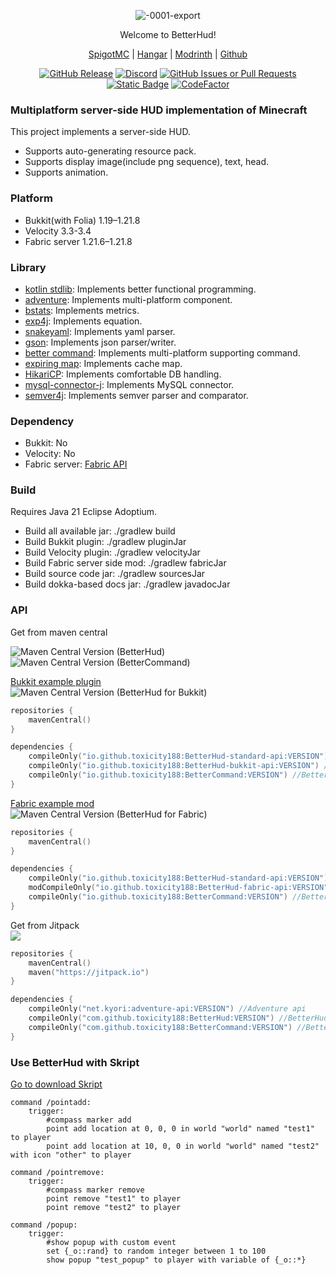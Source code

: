 <div align="center">  

![-0001-export](https://github.com/toxicity188/BetterHud/assets/114675706/ccbf4bd3-9133-44ee-b277-985eae4349ae)

Welcome to BetterHud!

[SpigotMC](https://www.spigotmc.org/resources/115559/) | [Hangar](https://hangar.papermc.io/toxicity188/BetterHud) | [Modrinth](https://modrinth.com/plugin/betterhud2) | [Github](https://github.com/toxicity188/BetterHud)

[![GitHub Release](https://img.shields.io/github/v/release/toxicity188/BetterHud?display_name=release&style=for-the-badge&logo=kotlin)](https://github.com/toxicity188/BetterHud/releases/latest)
[![Discord](https://img.shields.io/badge/Discord-%235865F2.svg?style=for-the-badge&logo=discord&logoColor=white)](https://discord.com/invite/rePyFESDbk)
[![GitHub Issues or Pull Requests](https://img.shields.io/github/issues/toxicity188/BetterHud?style=for-the-badge&logo=github)](https://github.com/toxicity188/BetterHud/issues)
[![Static Badge](https://img.shields.io/badge/WIKI-blue?style=for-the-badge)](https://github.com/toxicity188/BetterHud/wiki)
[![CodeFactor](https://www.codefactor.io/repository/github/toxicity188/betterhud/badge/master?style=for-the-badge)](https://www.codefactor.io/repository/github/toxicity188/betterhud/overview/master)

</div>

### Multiplatform server-side HUD implementation of Minecraft
This project implements a server-side HUD.

- Supports auto-generating resource pack.
- Supports display image(include png sequence), text, head.
- Supports animation.

### Platform
- Bukkit(with Folia) 1.19–1.21.8
- Velocity 3.3-3.4
- Fabric server 1.21.6–1.21.8

### Library
- [kotlin stdlib](https://github.com/JetBrains/kotlin): Implements better functional programming.
- [adventure](https://github.com/KyoriPowered/adventure): Implements multi-platform component.
- [bstats](https://bstats.org/getting-started/include-metrics): Implements metrics.
- [exp4j](https://github.com/fasseg/exp4j): Implements equation.
- [snakeyaml](https://github.com/snakeyaml/snakeyaml): Implements yaml parser.
- [gson](https://github.com/google/gson): Implements json parser/writer.
- [better command](https://github.com/toxicity188/BetterCommand): Implements multi-platform supporting command.
- [expiring map](https://github.com/jhalterman/expiringmap): Implements cache map.
- [HikariCP](https://github.com/brettwooldridge/HikariCP): Implements comfortable DB handling.
- [mysql-connector-j](https://github.com/mysql/mysql-connector-j): Implements MySQL connector.
- [semver4j](https://github.com/semver4j/semver4j): Implements semver parser and comparator. 


### Dependency
- Bukkit: No
- Velocity: No
- Fabric server: [Fabric API](https://modrinth.com/mod/fabric-api)

### Build
Requires Java 21 Eclipse Adoptium.

- Build all available jar: ./gradlew build  
- Build Bukkit plugin: ./gradlew pluginJar
- Build Velocity plugin: ./gradlew velocityJar
- Build Fabric server side mod: ./gradlew fabricJar  
- Build source code jar: ./gradlew sourcesJar  
- Build dokka-based docs jar: ./gradlew javadocJar

### API
Get from maven central

![Maven Central Version](https://img.shields.io/maven-central/v/io.github.toxicity188/BetterHud-standard-api?style=for-the-badge) (BetterHud)  
![Maven Central Version](https://img.shields.io/maven-central/v/io.github.toxicity188/BetterCommand?style=for-the-badge) (BetterCommand)

[Bukkit example plugin](https://github.com/toxicity188/BetterHud-MMOCore)  
![Maven Central Version](https://img.shields.io/maven-central/v/io.github.toxicity188/BetterHud-bukkit-api) (BetterHud for Bukkit)
``` kotlin
repositories {
    mavenCentral()
}

dependencies {
    compileOnly("io.github.toxicity188:BetterHud-standard-api:VERSION") //Standard api
    compileOnly("io.github.toxicity188:BetterHud-bukkit-api:VERSION") //Platform api
    compileOnly("io.github.toxicity188:BetterCommand:VERSION") //BetterCommand library
}
```

[Fabric example mod](https://github.com/toxicity188/betterhud-fabric-example)  
![Maven Central Version](https://img.shields.io/maven-central/v/io.github.toxicity188/BetterHud-fabric-api) (BetterHud for Fabric)
``` kotlin
repositories {
    mavenCentral()
}

dependencies {
    compileOnly("io.github.toxicity188:BetterHud-standard-api:VERSION") //Standard api
    modCompileOnly("io.github.toxicity188:BetterHud-fabric-api:VERSION") //Platform api
    compileOnly("io.github.toxicity188:BetterCommand:VERSION") //BetterCommand library
}
```

Get from Jitpack  
[![](https://jitpack.io/v/toxicity188/BetterHud.svg)](https://jitpack.io/#toxicity188/BetterHud)
``` kotlin
repositories {
    mavenCentral()
    maven("https://jitpack.io")
}

dependencies {
    compileOnly("net.kyori:adventure-api:VERSION") //Adventure api
    compileOnly("com.github.toxicity188:BetterHud:VERSION") //BetterHud
    compileOnly("com.github.toxicity188:BetterCommand:VERSION") //BetterCommand library
}
```

### Use BetterHud with Skript
[Go to download Skript](https://github.com/SkriptLang/Skript/releases)
```
command /pointadd:
    trigger:
        #compass marker add
        point add location at 0, 0, 0 in world "world" named "test1" to player
        point add location at 10, 0, 0 in world "world" named "test2" with icon "other" to player

command /pointremove:
    trigger:
        #compass marker remove
        point remove "test1" to player
        point remove "test2" to player

command /popup:
    trigger:
        #show popup with custom event
        set {_o::rand} to random integer between 1 to 100
        show popup "test_popup" to player with variable of {_o::*}
```